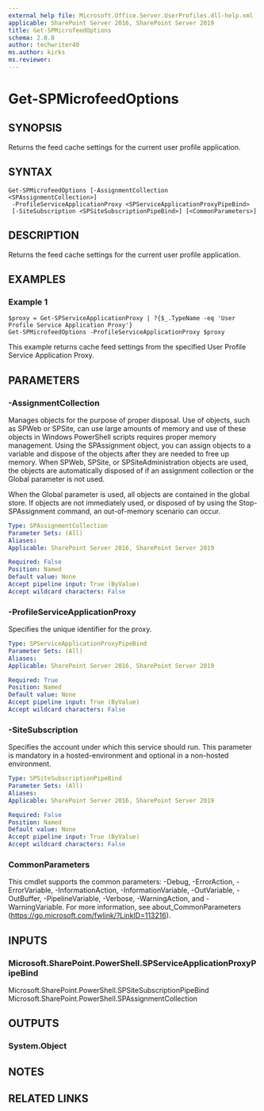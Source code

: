 ```yaml
---
external help file: Microsoft.Office.Server.UserProfiles.dll-help.xml
applicable: SharePoint Server 2016, SharePoint Server 2019
title: Get-SPMicrofeedOptions
schema: 2.0.0
author: techwriter40
ms.author: kirks
ms.reviewer:
---
```


# Get-SPMicrofeedOptions

## SYNOPSIS
Returns the feed cache settings for the current user profile application.

## SYNTAX

```
Get-SPMicrofeedOptions [-AssignmentCollection <SPAssignmentCollection>]
 -ProfileServiceApplicationProxy <SPServiceApplicationProxyPipeBind>
 [-SiteSubscription <SPSiteSubscriptionPipeBind>] [<CommonParameters>]
```

## DESCRIPTION
Returns the feed cache settings for the current user profile application.

## EXAMPLES

### Example 1 
```
$proxy = Get-SPServiceApplicationProxy | ?{$_.TypeName -eq 'User Profile Service Application Proxy'}
Get-SPMicrofeedOptions -ProfileServiceApplicationProxy $proxy
```

This example returns cache feed settings from the specified User Profile Service Application Proxy.

## PARAMETERS

### -AssignmentCollection
Manages objects for the purpose of proper disposal. Use of objects, such as SPWeb or SPSite, can use large amounts of memory and use of these objects in Windows PowerShell scripts requires proper memory management. Using the SPAssignment object, you can assign objects to a variable and dispose of the objects after they are needed to free up memory. When SPWeb, SPSite, or SPSiteAdministration objects are used, the objects are automatically disposed of if an assignment collection or the Global parameter is not used.

When the Global parameter is used, all objects are contained in the global store. If objects are not immediately used, or disposed of by using the Stop-SPAssignment command, an out-of-memory scenario can occur.

```yaml
Type: SPAssignmentCollection
Parameter Sets: (All)
Aliases: 
Applicable: SharePoint Server 2016, SharePoint Server 2019

Required: False
Position: Named
Default value: None
Accept pipeline input: True (ByValue)
Accept wildcard characters: False
```

### -ProfileServiceApplicationProxy
Specifies the unique identifier for the proxy.

```yaml
Type: SPServiceApplicationProxyPipeBind
Parameter Sets: (All)
Aliases: 
Applicable: SharePoint Server 2016, SharePoint Server 2019

Required: True
Position: Named
Default value: None
Accept pipeline input: True (ByValue)
Accept wildcard characters: False
```

### -SiteSubscription
Specifies the account under which this service should run. This parameter is mandatory in a hosted-environment and optional in a non-hosted environment.

```yaml
Type: SPSiteSubscriptionPipeBind
Parameter Sets: (All)
Aliases: 
Applicable: SharePoint Server 2016, SharePoint Server 2019

Required: False
Position: Named
Default value: None
Accept pipeline input: True (ByValue)
Accept wildcard characters: False
```

### CommonParameters
This cmdlet supports the common parameters: -Debug, -ErrorAction, -ErrorVariable, -InformationAction, -InformationVariable, -OutVariable, -OutBuffer, -PipelineVariable, -Verbose, -WarningAction, and -WarningVariable. For more information, see about_CommonParameters (https://go.microsoft.com/fwlink/?LinkID=113216).

## INPUTS

### Microsoft.SharePoint.PowerShell.SPServiceApplicationProxyPipeBind
Microsoft.SharePoint.PowerShell.SPSiteSubscriptionPipeBind
Microsoft.SharePoint.PowerShell.SPAssignmentCollection

## OUTPUTS

### System.Object

## NOTES

## RELATED LINKS

